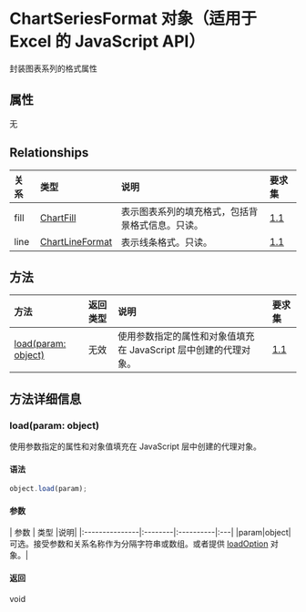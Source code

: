 # <a name="chartseriesformat-object-javascript-api-for-excel"></a>ChartSeriesFormat 对象（适用于 Excel 的 JavaScript API）

封装图表系列的格式属性

## <a name="properties"></a>属性

无

## <a name="relationships"></a>Relationships
| 关系 | 类型   |说明| 要求集|
|:---------------|:--------|:----------|:----|
|fill|[ChartFill](chartfill.md)|表示图表系列的填充格式，包括背景格式信息。只读。|[1.1](../requirement-sets/excel-api-requirement-sets.md)|
|line|[ChartLineFormat](chartlineformat.md)|表示线条格式。只读。|[1.1](../requirement-sets/excel-api-requirement-sets.md)|

## <a name="methods"></a>方法

| 方法           | 返回类型    |说明| 要求集|
|:---------------|:--------|:----------|:----|
|[load(param: object)](#loadparam-object)|无效|使用参数指定的属性和对象值填充在 JavaScript 层中创建的代理对象。|[1.1](../requirement-sets/excel-api-requirement-sets.md)|

## <a name="method-details"></a>方法详细信息


### <a name="loadparam-object"></a>load(param: object)
使用参数指定的属性和对象值填充在 JavaScript 层中创建的代理对象。

#### <a name="syntax"></a>语法
```js
object.load(param);
```

#### <a name="parameters"></a>参数
| 参数    | 类型   |说明|
|:---------------|:--------|:----------|:---|
|param|object|可选。接受参数和关系名称作为分隔字符串或数组。或者提供 [loadOption](loadoption.md) 对象。|

#### <a name="returns"></a>返回
void
